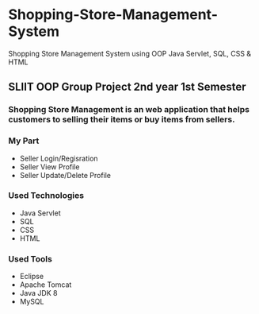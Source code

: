# Shopping-Store-Management-System
Shopping Store Management System using OOP Java Servlet, SQL, CSS &amp; HTML

## SLIIT OOP Group Project 2nd year 1st Semester 
### Shopping Store Management is an web application that helps customers to selling their items or buy items from sellers.  
### My Part
* Seller Login/Regisration
* Seller View Profile
* Seller Update/Delete Profile

### Used Technologies
* Java Servlet
* SQL
* CSS
* HTML

### Used Tools
* Eclipse
* Apache Tomcat
* Java JDK 8
* MySQL
